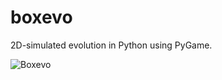 boxevo
======

2D-simulated evolution in Python using PyGame.

![Boxevo](https://media.giphy.com/media/cjcK4Ux5AZkw11UTNR/giphy.gif)
